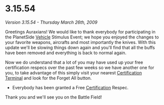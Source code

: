 # 3.15.54

_Version 3.15.54 - Thursday March 26th, 2009_

Greetings Auraxians! We would like to thank everybody for participating in the
PlanetSide [Vehicle](../vehicles/index.md) Stimulus Event; we hope you enjoyed
the changes to your favorite weapons, aircrafts and most importantly the knives.
With this update we'll be slowing things down again and you'll find that all the
buffs have been removed and everything is back to normal again.

Now we do understand that a lot of you may have used up your free certification
respecs over the past few weeks so we have another one for you, to take
advantage of this simply visit your nearest
[Certification Terminal](../items/Certification_Terminal.md) and look for the
Forget All button.

- Everybody has been granted a Free
  [Certification](../certifications/Certification.md) Respec.

Thank you and we'll see you on the Battle Field!
